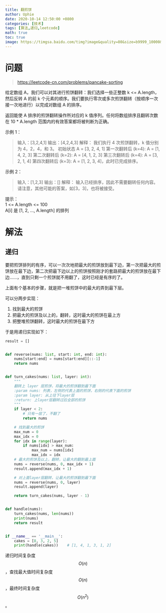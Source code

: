 ```yaml
---
title: 翻煎饼
author: Uphie
date: 2020-10-14 12:50:00 +0800
categories: [技术]
tags: [算法,递归,leetcode]
math: true
toc: true
image: https://timgsa.baidu.com/timg?image&quality=80&size=b9999_10000&sec=1602666194571&di=64c2276e0a7b102b4080a91c79b3855d&imgtype=0&src=http%3A%2F%2Fimg.mp.itc.cn%2Fupload%2F20170611%2Fd27b7ccd884a4968b0195c6deba8d5a5_th.jpg
---
```


# 问题
> https://leetcode-cn.com/problems/pancake-sorting

给定数组 A，我们可以对其进行煎饼翻转：我们选择一些正整数 k <= A.length，然后反转 A 的前 k 个元素的顺序。我们要执行零次或多次煎饼翻转（按顺序一次接一次地进行）以完成对数组 A 的排序。

返回能使 A 排序的煎饼翻转操作所对应的 k 值序列。任何将数组排序且翻转次数在 10 * A.length 范围内的有效答案都将被判断为正确。

示例 1：
>输入：[3,2,4,1]
输出：[4,2,4,3]
解释：
我们执行 4 次煎饼翻转，k 值分别为 4，2，4，和 3。
初始状态 A = [3, 2, 4, 1]
第一次翻转后 (k=4): A = [1, 4, 2, 3]
第二次翻转后 (k=2): A = [4, 1, 2, 3]
第三次翻转后 (k=4): A = [3, 2, 1, 4]
第四次翻转后 (k=3): A = [1, 2, 3, 4]，此时已完成排序。

示例 2：
>输入：[1,2,3]
输出：[]
解释：
输入已经排序，因此不需要翻转任何内容。
请注意，其他可能的答案，如[3，3]，也将被接受。
 

提示：\
1 <= A.length <= 100 \
A[i] 是 [1, 2, ..., A.length] 的排列

# 解法

## 递归

要把煎饼排列的有序，可以一次次地把最大的煎饼放到最下边，第一次把最大的煎饼放在最下边，第二次把最下边以上的煎饼按照刚才的套路把最大的煎饼放在最下边……，直到只剩一个煎饼就不用翻了，这时已经是有序的了。

上面有个基本的步骤，就是把一堆煎饼中的最大的弄到最下层。

可以分两步实现：
1. 找到最大的煎饼
2. 把最大的煎饼及以上的，翻转，这时最大的煎饼在最上方
3. 把整堆煎饼翻转，这时最大的煎饼在最下方

于是用递归实现如下：
```python
result = []


def reverse(nums: list, start: int, end: int):
    nums[start:end] = nums[start:end][::-1]
    return nums


def turn_cakes(nums: list, layer: int):
    """
    翻转上 layer 层煎饼，将最大的煎饼翻到最下面
    :param nums: 列表，左侧的代表上面的煎饼，右侧的代表下面的煎饼
    :param layer: 从上往下layer层
    :return: 上layer层翻转过后全部的煎饼
    """
    if layer < 2:
        # 只有一层了，不翻了
        return nums

    # 找到最大的煎饼
    max_num = 0
    max_idx = 0
    for idx in range(layer):
        if nums[idx] > max_num:
            max_num = nums[idx]
            max_idx = idx
    # 最大的煎饼及以上，翻转，让最大的翻到最上面
    nums = reverse(nums, 0, max_idx + 1)
    result.append(max_idx + 1)

    # 对上面layer层翻转，让最大的煎饼翻到最下面
    nums = reverse(nums, 0, layer)
    result.append(layer)

    return turn_cakes(nums, layer - 1)


def handle(nums):
    turn_cakes(nums, len(nums))
    print(nums)
    return result


if __name__ == '__main__':
    cakes = [8, 3, 2, 5]
    print(handle(cakes))    # [1, 4, 1, 3, 1, 2]
```

递归时间复杂度 $$O(n)$$，查找最大值时间复杂度 $$O(n)$$，最终时间复杂度 $$O(n^2)$$。
